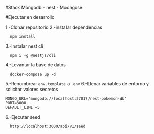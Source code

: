 #Stack
Mongodb - nest - Moongose

#Ejecutar en desarrollo

1.-Clonar repositorio
2.-instalar dependencias
```
  npm install
```
3.-Instalar nest cli
```
  npm i -g @nestjs/cli
```
4.-Levantar la base de datos
```
  docker-compose up -d
```

5.-Renombrear ```env.template``` a ```.env``` 
6.-Llenar variables de entorno y solicitar valores secretos
```
MONGO_URL='mongodb://localhost:27017/nest-pokemon-db'
PORT=3000
DEFAULT_LIMIT=5
```
6.-Ejecutar seed
```
  http://localhost:3000/api/v1/seed
```